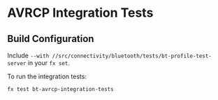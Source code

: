 # AVRCP Integration Tests

## Build Configuration

Include `--with //src/connectivity/bluetooth/tests/bt-profile-test-server` in your `fx set`.

To run the integration tests:

`fx test bt-avrcp-integration-tests`
